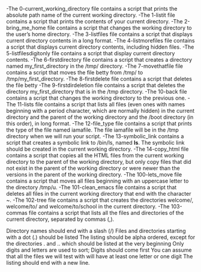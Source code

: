 -The 0-current_working_directory file contains a script that prints the absolute path name of the current working directory.
-The 1-listit file contains a script that prints the contents of your current directory.
-The 2-bring_me_home file contains a script that changes the working directory to the user’s home directory.
-The 3-listfiles file contains a script that displays current directory contents in a long format.
-The 4-listmorefiles file contains a script that displays current directory contents, including hidden files.
-The 5-listfilesdigitonly file contains a script that display current directory contents.
-The 6-firstdirectory file contains a script that creates a directory named my_first_directory in the /tmp/ directory.
-The 7-movethatfile file contains a script that moves the file betty from /tmp/ to /tmp/my_first_directory.
-The 8-firstdelete file contains a script that deletes the file betty
-The 9-firstdirdeletion file contains a script that deletes the directory my_first_directory that is in the /tmp directory.
-The 10-back file contains a script that changes the working directory to the previous one.
-The 11-lists file contains a script that lists all files (even ones with names beginning with a period character, which are normally hidden) in the current directory and the parent of the working directory and the /boot directory (in this order), in long format.
-The 12-file_type file contains a script that prints the type of the file named iamafile. The file iamafile will be in the /tmp directory when we will run your script.
-The 13-symbolic_link contains a script that creates a symbolic link  to /bin/ls, named __ls__. The symbolic link should be created in the current working directory.
-The 14-copy_html file contains a script that copies all the HTML files from the current working directory to the parent of the working directory, but only copy files that did not exist in the parent of the working directory or were newer than the versions in the parent of the working directory.
-The 100-lets_move file contains a script that  moves all files beginning with an uppercase letter to the directory /tmp/u.
-The 101-clean_emacs file contains a script that deletes all files in the current working directory that end with the character ~.
-The 102-tree file contains a script that  creates the directories welcome/, welcome/to/ and welcome/to/school in the current directory.
-The 103-commas file contains a script that lists all the files and directories of the current directory, separated by commas (,).

Directory names should end with a slash (/)
Files and directories starting with a dot (.) should be listed
The listing should be alpha ordered, except for the directories . and .. which should be listed at the very beginning
Only digits and letters are used to sort; Digits should come first
You can assume that all the files we will test with will have at least one letter or one digit
The listing should end with a new line.
